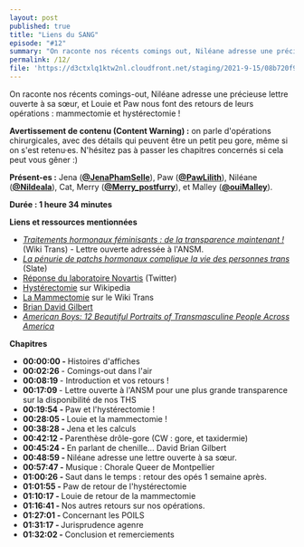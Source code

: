 ```yaml
---
layout: post
published: true
title: "Liens du SANG"
episode: "#12"
summary: "On raconte nos récents comings out, Niléane adresse une précieuse lettre ouverte à sa sœur, et Louie et Paw nous font des retours de leurs opérations : mammectomie et hystérectomie !"
permalink: /12/
file: 'https://d3ctxlq1ktw2nl.cloudfront.net/staging/2021-9-15/08b720f9-8120-9a71-6f83-c422e40db2d1.mp3'
---
```

<p>On raconte nos récents comings-out, Niléane adresse une précieuse lettre ouverte à sa sœur, et Louie et Paw nous font des retours de leurs opérations : mammectomie et hystérectomie !</p>

<!--more-->

<p><strong>Avertissement de contenu (Content Warning) :</strong> on parle d'opérations chirurgicales, avec des détails qui peuvent être un petit peu gore, même si on s'est retenu·es. N'hésitez pas à passer les chapitres concernés si cela peut vous gêner :)</p>
<p><strong>Présent-es :</strong> Jena (<a href="https://twitter.com/JenaPhamSelle"><strong>@JenaPhamSelle</strong></a>), Paw (<a href="https://twitter.com/PawLilith"><strong>@PawLilith</strong></a>), Niléane (<a href="https://twitter.com/Nildeala"><strong>@Nildeala</strong></a>), Cat, Merry (<a href="https://twitter.com/merry_postfurry"><strong>@Merry_postfurry</strong></a>), et Malley (<a href="https://twitter.com/ouiMalley"><strong>@ouiMalley</strong></a>).</p>
<p><strong>Durée : 1 heure 34 minutes</strong></p>
<p><strong>Liens et ressources mentionnées</strong></p>
<ul>
  <li><a href="https://wikitrans.co/2021/09/02/traitements-hormonaux-feminisants-de-la-transparence-maintenant/"><em>Traitements hormonaux féminisants : de la transparence maintenant !</em></a><em> </em>(Wiki Trans) <em>- </em>Lettre ouverte adressée à l'ANSM.</li>
  <li><a href="https://www.slate.fr/story/216948/personnes-trans-demandent-transparence-traitements-hormonaux-rupture-stock-arret-commercialisation-vivelledot-patch-transdermique-oestradiol-labo-sandoz-novartis"><em>La pénurie de patchs hormonaux complique la vie des personnes trans</em></a> (Slate)</li>
  <li><a href="https://twitter.com/wiki_trans/status/1446092901826633728?s=21">Réponse du laboratoire Novartis</a> (Twitter)</li>
  <li><a href="https://fr.wikipedia.org/wiki/Hyst%C3%A9rectomie?wprov=sfti1">Hystérectomie</a> sur Wikipedia</li>
  <li><a href="https://wikitrans.co/2021/09/22/la-mammectomie/">La Mammectomie</a> sur le Wiki Trans</li>
  <li><a href="https://www.briandavidgilbert.com/">Brian David Gilbert</a></li>
  <li><a href="https://www.them.us/story/american-boys-transmasculine-photos"><em>American Boys: 12 Beautiful Portraits of Transmasculine People Across America</em></a></li>
</ul>
<p><strong>Chapitres</strong></p>
<ul>
  <li><strong>00:00:00 - </strong>Histoires d'affiches</li>
  <li><strong>00:02:26 </strong>- Comings-out dans l'air</li>
  <li><strong>00:08:19 </strong>- Introduction et vos retours !</li>
  <li><strong>00:17:09 </strong>- Lettre ouverte à l'ANSM pour une plus grande transparence sur la disponibilité de nos THS</li>
  <li><strong>00:19:54 - </strong>Paw et l'hystérectomie !</li>
  <li><strong>00:28:05 - </strong>Louie et la mammectomie !</li>
  <li><strong>00:38:28 - </strong>Jena et les calculs</li>
  <li><strong>00:42:12 - </strong>Parenthèse drôle-gore (CW : gore, et taxidermie)</li>
  <li><strong>00:45:24 - </strong>En parlant de chenille… David Brian Gilbert</li>
  <li><strong>00:48:59 - </strong>Niléane adresse une lettre ouverte à sa sœur.</li>
  <li><strong>00:57:47 - </strong>Musique : Chorale Queer de Montpellier</li>
  <li><strong>01:00:26 - </strong>Saut dans le temps : retour des opés 1 semaine après.</li>
  <li><strong>01:01:55 - </strong>Paw de retour de l'hystérectomie</li>
  <li><strong>01:10:17 - </strong>Louie de retour de la mammectomie</li>
  <li><strong>01:16:41 - </strong>Nos autres retours sur nos opérations.</li>
  <li><strong>01:27:01 - </strong>Concernant les POILS</li>
  <li><strong>01:31:17 - </strong>Jurisprudence agenre</li>
  <li><strong>01:32:02 - </strong>Conclusion et remerciements</li>
</ul>
